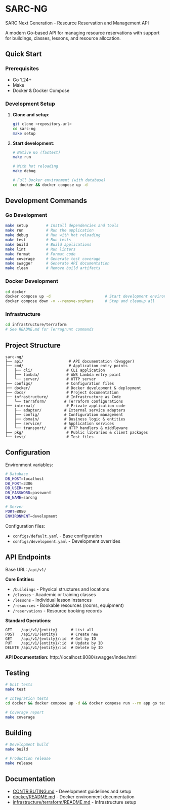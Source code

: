 # SARC-NG

SARC Next Generation - Resource Reservation and Management API

A modern Go-based API for managing resource reservations with support for buildings, classes, lessons, and resource allocation.

## Quick Start

### Prerequisites
- Go 1.24+
- Make
- Docker & Docker Compose

### Development Setup

1. **Clone and setup**:
   ```bash
   git clone <repository-url>
   cd sarc-ng
   make setup
   ```

2. **Start development**:
   ```bash
   # Native Go (fastest)
   make run

   # With hot reloading
   make debug

   # Full Docker environment (with database)
   cd docker && docker compose up -d
   ```

## Development Commands

### Go Development
```bash
make setup        # Install dependencies and tools
make run          # Run the application
make debug        # Run with hot reloading
make test         # Run tests
make build        # Build applications
make lint         # Run linters
make format       # Format code
make coverage     # Generate test coverage
make swagger      # Generate API documentation
make clean        # Remove build artifacts
```

### Docker Development
```bash
cd docker
docker compose up -d                        # Start development environment
docker compose down -v --remove-orphans     # Stop and cleanup all
```

### Infrastructure
```bash
cd infrastructure/terraform
# See README.md for Terragrunt commands
```

## Project Structure

```
sarc-ng/
├── api/                    # API documentation (Swagger)
├── cmd/                    # Application entry points
│   ├── cli/               # CLI application
│   ├── lambda/            # AWS Lambda entry point
│   └── server/            # HTTP server
├── configs/               # Configuration files
├── docker/                # Docker development & deployment
├── docs/                  # Project documentation
├── infrastructure/        # Infrastructure as Code
│   └── terraform/        # Terraform configurations
├── internal/              # Private application code
│   ├── adapter/          # External service adapters
│   ├── config/           # Configuration management
│   ├── domain/           # Business logic & entities
│   ├── service/          # Application services
│   └── transport/        # HTTP handlers & middleware
├── pkg/                   # Public libraries & client packages
└── test/                  # Test files
```

## Configuration

Environment variables:
```bash
# Database
DB_HOST=localhost
DB_PORT=3306
DB_USER=root
DB_PASSWORD=password
DB_NAME=sarcng

# Server
PORT=8080
ENVIRONMENT=development
```

Configuration files:
- `configs/default.yaml` - Base configuration
- `configs/development.yaml` - Development overrides

## API Endpoints

Base URL: `/api/v1/`

**Core Entities:**
- `/buildings` - Physical structures and locations
- `/classes` - Academic or training classes
- `/lessons` - Individual lesson instances
- `/resources` - Bookable resources (rooms, equipment)
- `/reservations` - Resource booking records

**Standard Operations:**
```
GET    /api/v1/{entity}      # List all
POST   /api/v1/{entity}      # Create new
GET    /api/v1/{entity}/:id  # Get by ID
PUT    /api/v1/{entity}/:id  # Update by ID
DELETE /api/v1/{entity}/:id  # Delete by ID
```

**API Documentation:** http://localhost:8080/swagger/index.html

## Testing

```bash
# Unit tests
make test

# Integration tests
cd docker && docker compose up -d && docker compose run --rm app go test -tags=integration ./test/integration/... && docker compose down -v --remove-orphans

# Coverage report
make coverage
```

## Building

```bash
# Development build
make build

# Production release
make release
```

## Documentation

- [CONTRIBUTING.md](docs/CONTRIBUTING.md) - Development guidelines and setup
- [docker/README.md](docker/README.md) - Docker environment documentation
- [infrastructure/terraform/README.md](infrastructure/terraform/README.md) - Infrastructure setup
